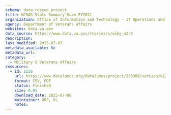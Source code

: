 ```yaml
---
schema: data_rescue_project 
title: NCVAS State Summary Guam FY2021
organization: Office of Information and Technology - IT Operations and Services (ITOPS)
agency: Department of Veterans Affairs
websites: data.va.gov
data_source: https://www.data.va.gov/stories/s/wibg-a2r3
description: 
last_modified: 2025-07-07
metadata_available: No
metadata_url: 
category:
  - Military & Veterans Affairs 
resources:
  - id: 1226
    url: https://www.datalumos.org/datalumos/project/235306/version/V2/view
    format: CSV, PDF
    status: Finished
    size: 0.01
    download_date: 2025-07-06
    maintainer: DRP, DL
    notes: 
---
```

